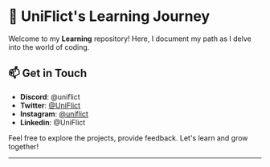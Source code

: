 # 🚀 UniFlict's Learning Journey

Welcome to my **Learning** repository! Here, I document my path as I delve into the world of coding.

## 📫 Get in Touch

- **Discord**: @uniflict
- **Twitter**: [@UniFlict](https://twitter.com/UniFlict)
- **Instagram**: [@uniflict](https://instagram.com/uniflict)
- **Linkedin**: @UniFlict

Feel free to explore the projects, provide feedback. Let's learn and grow together!

---
